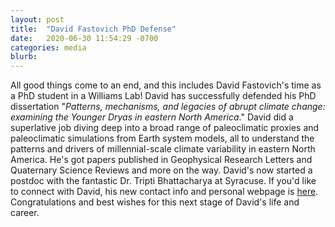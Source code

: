 ```yaml
---
layout: post
title:  "David Fastovich PhD Defense"
date:   2020-06-30 11:54:29 -0700
categories: media
blurb:
---
```

All good things come to an end, and this includes David Fastovich's time as a PhD student in a Williams Lab!  David has successfully defended his PhD dissertation "*Patterns, mechanisms, and legacies of abrupt climate change: examining the Younger Dryas in eastern North America*."  David did a superlative job diving deep into a broad range of paleoclimatic proxies and paleoclimatic simulations from Earth system models, all to understand the patterns and drivers of millennial-scale climate variability in eastern North America.  He's got papers published in Geophysical Research Letters and Quaternary Science Reviews and more on the way.  David's now started a postdoc with the fantastic Dr. Tripti Bhattacharya at Syracuse.  If you'd like to connect with David, his new contact info and personal webpage is [here](https://davidfastovich.com/).  Congratulations and best wishes for this next stage of David's life and career.
